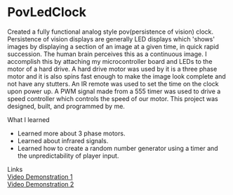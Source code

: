 # PovLedClock
Created a fully functional analog style pov(persistence of vision) clock. Persistence of vision displays are generally LED displays which 'shows' images by displaying a section of an image at a given time, in quick rapid succession. The human brain perceives this as a continuous image. I accomplish this by attaching my microcontroller board and LEDs to the motor of a hard drive. A hard drive motor was used by it is a three phase motor and it is also spins fast enough to make the image look complete and not have any stutters. An IR remote was used to set the time on the clock upon power up. A PWM signal made from a 555 timer was used to drive a speed controller which controls the speed of our motor. This project was designed, built, and programmed by me.

What I learned
* Learned more about 3 phase motors.
* Learned about infrared signals.
* Learned how to create a random number generator using a timer and the unpredictability of player input. 

Links  
[Video Demonstration 1](https://www.dropbox.com/s/3vhhq8mxhshum98/PovLedClock1.MOV?dl=0)  
[Video Demonstration 2](https://www.dropbox.com/s/ysak807ao08689e/PovLedClock2.mp4?dl=0)

